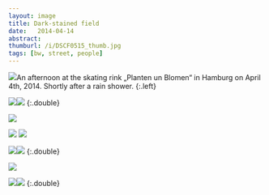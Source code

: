 ```yaml
---
layout: image
title: Dark-stained field
date:   2014-04-14
abstract: 
thumburl: /i/DSCF0515_thumb.jpg
tags: [bw, street, people]
---
```


![]({{site.url}}/i/DSCF0539.jpg)An afternoon at the skating rink „Planten un Blomen“ in Hamburg on April 4th, 2014. Shortly after a rain shower.
{:.left}

![]({{site.url}}/i/DSCF0525.jpg)![]({{site.url}}/i/DSCF0523.jpg)
{:.double}

![]({{site.url}}/i/DSCF0515.jpg)

![]({{site.url}}/i/DSCF0507.jpg)
![]({{site.url}}/i/DSCF0487.jpg)

![]({{site.url}}/i/DSCF0486.jpg)![]({{site.url}}/i/DSCF0471.jpg)
{:.double}

![]({{site.url}}/i/DSCF0468.jpg)

![]({{site.url}}/i/DSCF0467.jpg)![]({{site.url}}/i/DSCF0465.jpg)
{:.double}




